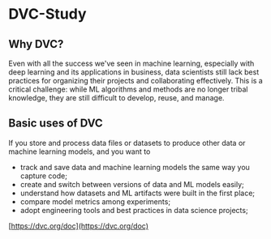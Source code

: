 # DVC-Study

## Why DVC?
Even with all the success we've seen in machine learning, especially with deep learning and its applications in business, data scientists still lack best practices for organizing their projects and collaborating effectively. This is a critical challenge: while ML algorithms and methods are no longer tribal knowledge, they are still difficult to develop, reuse, and manage.

## Basic uses of DVC
If you store and process data files or datasets to produce other data or machine learning models, and you want to

- track and save data and machine learning models the same way you capture code;
- create and switch between versions of data and ML models easily;
- understand how datasets and ML artifacts were built in the first place;
- compare model metrics among experiments;
- adopt engineering tools and best practices in data science projects;

[https://dvc.org/doc](https://dvc.org/doc)
